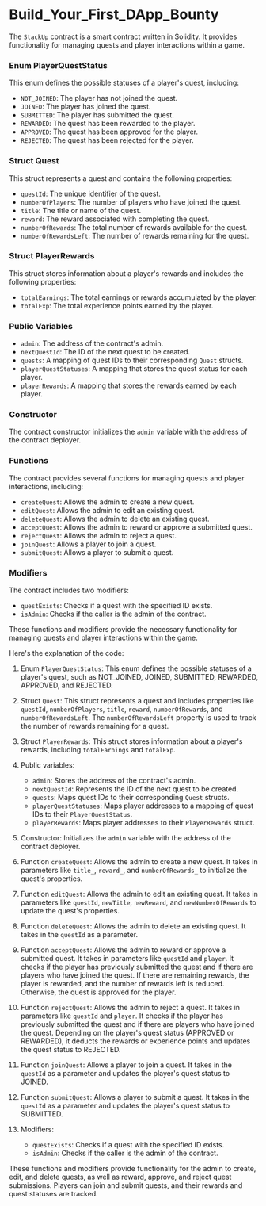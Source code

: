 # Build_Your_First_DApp_Bounty
The `StackUp` contract is a smart contract written in Solidity. It provides functionality for managing quests and player interactions within a game.

### Enum PlayerQuestStatus
This enum defines the possible statuses of a player's quest, including:
- `NOT_JOINED`: The player has not joined the quest.
- `JOINED`: The player has joined the quest.
- `SUBMITTED`: The player has submitted the quest.
- `REWARDED`: The quest has been rewarded to the player.
- `APPROVED`: The quest has been approved for the player.
- `REJECTED`: The quest has been rejected for the player.

### Struct Quest
This struct represents a quest and contains the following properties:
- `questId`: The unique identifier of the quest.
- `numberOfPlayers`: The number of players who have joined the quest.
- `title`: The title or name of the quest.
- `reward`: The reward associated with completing the quest.
- `numberOfRewards`: The total number of rewards available for the quest.
- `numberOfRewardsLeft`: The number of rewards remaining for the quest.

### Struct PlayerRewards
This struct stores information about a player's rewards and includes the following properties:
- `totalEarnings`: The total earnings or rewards accumulated by the player.
- `totalExp`: The total experience points earned by the player.

### Public Variables
- `admin`: The address of the contract's admin.
- `nextQuestId`: The ID of the next quest to be created.
- `quests`: A mapping of quest IDs to their corresponding `Quest` structs.
- `playerQuestStatuses`: A mapping that stores the quest status for each player.
- `playerRewards`: A mapping that stores the rewards earned by each player.

### Constructor
The contract constructor initializes the `admin` variable with the address of the contract deployer.

### Functions
The contract provides several functions for managing quests and player interactions, including:

- `createQuest`: Allows the admin to create a new quest.
- `editQuest`: Allows the admin to edit an existing quest.
- `deleteQuest`: Allows the admin to delete an existing quest.
- `acceptQuest`: Allows the admin to reward or approve a submitted quest.
- `rejectQuest`: Allows the admin to reject a quest.
- `joinQuest`: Allows a player to join a quest.
- `submitQuest`: Allows a player to submit a quest.

### Modifiers
The contract includes two modifiers:
- `questExists`: Checks if a quest with the specified ID exists.
- `isAdmin`: Checks if the caller is the admin of the contract.

These functions and modifiers provide the necessary functionality for managing quests and player interactions within the game.




Here's the explanation of the code:

1. Enum `PlayerQuestStatus`: This enum defines the possible statuses of a player's quest, such as NOT_JOINED, JOINED, SUBMITTED, REWARDED, APPROVED, and REJECTED.

2. Struct `Quest`: This struct represents a quest and includes properties like `questId`, `numberOfPlayers`, `title`, `reward`, `numberOfRewards`, and `numberOfRewardsLeft`. The `numberOfRewardsLeft` property is used to track the number of rewards remaining for a quest.

3. Struct `PlayerRewards`: This struct stores information about a player's rewards, including `totalEarnings` and `totalExp`.

4. Public variables:
   - `admin`: Stores the address of the contract's admin.
   - `nextQuestId`: Represents the ID of the next quest to be created.
   - `quests`: Maps quest IDs to their corresponding `Quest` structs.
   - `playerQuestStatuses`: Maps player addresses to a mapping of quest IDs to their `PlayerQuestStatus`.
   - `playerRewards`: Maps player addresses to their `PlayerRewards` struct.

5. Constructor: Initializes the `admin` variable with the address of the contract deployer.

6. Function `createQuest`: Allows the admin to create a new quest. It takes in parameters like `title_`, `reward_`, and `numberOfRewards_` to initialize the quest's properties.

7. Function `editQuest`: Allows the admin to edit an existing quest. It takes in parameters like `questId`, `newTitle`, `newReward`, and `newNumberOfRewards` to update the quest's properties.

8. Function `deleteQuest`: Allows the admin to delete an existing quest. It takes in the `questId` as a parameter.

9. Function `acceptQuest`: Allows the admin to reward or approve a submitted quest. It takes in parameters like `questId` and `player`. It checks if the player has previously submitted the quest and if there are players who have joined the quest. If there are remaining rewards, the player is rewarded, and the number of rewards left is reduced. Otherwise, the quest is approved for the player.

10. Function `rejectQuest`: Allows the admin to reject a quest. It takes in parameters like `questId` and `player`. It checks if the player has previously submitted the quest and if there are players who have joined the quest. Depending on the player's quest status (APPROVED or REWARDED), it deducts the rewards or experience points and updates the quest status to REJECTED.

11. Function `joinQuest`: Allows a player to join a quest. It takes in the `questId` as a parameter and updates the player's quest status to JOINED.

12. Function `submitQuest`: Allows a player to submit a quest. It takes in the `questId` as a parameter and updates the player's quest status to SUBMITTED.

13. Modifiers:
    - `questExists`: Checks if a quest with the specified ID exists.
    - `isAdmin`: Checks if the caller is the admin of the contract.

These functions and modifiers provide functionality for the admin to create, edit, and delete quests, as well as reward, approve, and reject quest submissions. Players can join and submit quests, and their rewards and quest statuses are tracked.



